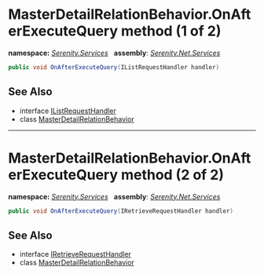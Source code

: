 # MasterDetailRelationBehavior.OnAfterExecuteQuery method (1 of 2)
**namespace:** *[Serenity.Services](../../README.md#serenity.services-namespace)*   **assembly**: *[Serenity.Net.Services](../../README.md)*

```csharp
public void OnAfterExecuteQuery(IListRequestHandler handler)
```

## See Also

* interface [IListRequestHandler](../IListRequestHandler.md)
* class [MasterDetailRelationBehavior](../MasterDetailRelationBehavior.md)

---

# MasterDetailRelationBehavior.OnAfterExecuteQuery method (2 of 2)
**namespace:** *[Serenity.Services](../../README.md#serenity.services-namespace)*   **assembly**: *[Serenity.Net.Services](../../README.md)*

```csharp
public void OnAfterExecuteQuery(IRetrieveRequestHandler handler)
```

## See Also

* interface [IRetrieveRequestHandler](../IRetrieveRequestHandler.md)
* class [MasterDetailRelationBehavior](../MasterDetailRelationBehavior.md)
